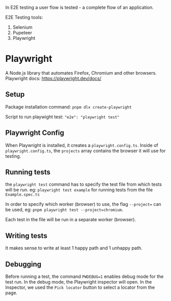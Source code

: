 In E2E testing a user flow is tested - a complete flow of an application.

E2E Testing tools:

1. Selenium
2. Pupeteer
3. Playwright

# Playwright

A Node.js library that automates Firefox, Chromium and other browsers.
Playwright docs: https://playwright.dev/docs/

## Setup

Package installation command:
`pnpm dlx create-playwright`

Script to run playwight test: 
`"e2e": "playwright test"`

## Playwright Config

When Playwright is installed, it creates a `playwright.config.ts`.
Inside of `playwright.config.ts`, the `projects` array contains the browser it will use for testing.

## Running tests

the `playwright test` command has to specify the test file from which tests will be run.
eg: `playwright test example` for running tests from the file `Example.spec.ts`

In order to specify which worker (browser) to use, the flag `--project=` can be used, eg:
`pnpm playwright test --project=chromium`.

Each test in the file will be run in a separate worker (browser).

## Writing tests

It makes sense to write at least 1 happy path and 1 unhappy path.

## Debugging

Before running a test, the command `PWDEBUG=1` enables debug mode for the test run.
In the debug mode, the Playwright inspector will open. 
In the Inspector, we used the `Pick locator` button to select a locator from the page.